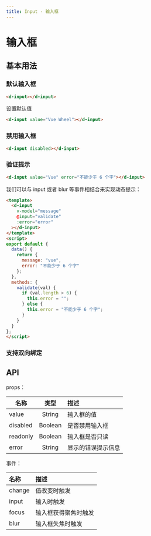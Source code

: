 ```yaml
---
title: Input - 输入框
---
```

# 输入框

## 基本用法

### 默认输入框

<wrapper>
  <d-input></d-input>
</wrapper>

```html
<d-input></d-input>
```

设置默认值

<wrapper>
  <d-input value="Vue Wheel"></d-input>
</wrapper>

```html
<d-input value="Vue Wheel"></d-input>
```

### 禁用输入框

<wrapper>
  <d-input disabled></d-input>
</wrapper>

```html
<d-input disabled></d-input>
```

### 验证提示

<wrapper>
  <d-input value="Vue" error="不能少于 6 个字"></d-input>
</wrapper>

```html
<d-input value="Vue" error="不能少于 6 个字"></d-input>
```

我们可以与 input 或者 blur 等事件相结合来实现动态提示：

<wrapper>
  <validate-input></validate-input>
</wrapper>

```html
<template>
  <d-input
    v-model="message"
    @input="validate"
    :error="error"
  ></d-input>
</template>
<script>
export default {
  data() {
    return {
      message: "vue",
      error: "不能少于 6 个字"
    };
  },
  methods: {
    validate(val) {
      if (val.length > 6) {
        this.error = "";
      } else {
        this.error = "不能少于 6 个字";
      }
    }
  }
};
</script>
```

### 支持双向绑定

<wrapper>
  <model-input></model-input>
</wrapper>

## API

props：

| 名称     |  类型   | 描述               |
| -------- | :-----: | :----------------- |
| value    | String  | 输入框的值         |
| disabled | Boolean | 是否禁用输入框     |
| readonly | Boolean | 输入框是否只读     |
| error    | String  | 显示的错误提示信息 |

事件：

| 名称   | 描述                 |
| :----- | :------------------- |
| change | 值改变时触发         |
| input  | 输入时触发           |
| focus  | 输入框获得聚焦时触发 |
| blur   | 输入框失焦时触发     |